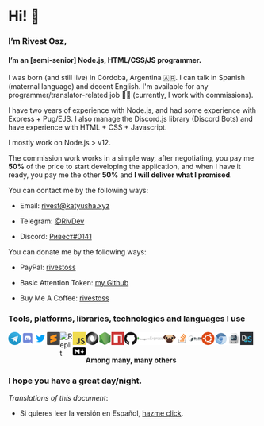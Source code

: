 # Hi! 👋
### I’m Rivest Osz,
#### I’m an [__semi-senior__] Node.js, HTML/CSS/JS programmer.

<!--
[<img align="left" alt="${Name}" width="26px" src="${IconURL}" />][web]

https://github.com/github/explore/tree/main/topics for more icons
-->

I was born (and still live) in Córdoba, Argentina 🇦🇷.
I can talk in Spanish (maternal language) and decent English.
I'm available for any programmer/translator-related job 🧑‍💻 (currently, I work with commissions).

I have two years of experience with Node.js, and had some experience with Express + Pug/EJS.
I also manage the Discord.js library (Discord Bots) and have experience with HTML + CSS + Javascript.

I mostly work on Node.js > v12.

The commission work works in a simple way, after negotiating, you pay me **50%** of the price to start developing the application, and when I have it ready, you pay me the other **50%** and **I will deliver what I promised**.

You can contact me by the following ways:

* Email: [rivest@katyusha.xyz](mailto:rivest@katyusha.xyz)

* Telegram: [@RivDev](https://t.me/RivDev)

* Discord: [Ривест#0141](https://chikabots.xyz/user/768761151739658240)

You can donate me by the following ways:

* PayPal: [rivestoss](http://paypal.me/rivestoss)

* Basic Attention Token: [my Github](https://github.com/rivest-oss)

* Buy Me A Coffee: [rivestoss](https://www.buymeacoffee.com/rivestoss)

### Tools, platforms, libraries, technologies and languages I use
<img align="left" alt="Telegram" width="26px" src="https://github.com/github/explore/blob/main/topics/telegram/telegram.png?raw=true" />
<img align="left" alt="Discord" width="26px" src="https://github.com/github/explore/blob/main/topics/discord/discord.png?raw=true" />
<img align="left" alt="Twitter" width="26px" src="https://github.com/github/explore/blob/main/topics/twitter/twitter.png" />
<img align="left" alt="Sublime Text" width="26px" src="https://raw.githubusercontent.com/github/explore/main/topics/sublime-text/sublime-text.png" />
<img align="left" alt="Replit" width="26px" src="https://upload.wikimedia.org/wikipedia/commons/thumb/b/b2/Repl.it_logo.svg/300px-Repl.it_logo.svg.png" />
<img align="left" alt="Javascript" width="26px" src="https://github.com/github/explore/blob/main/topics/javascript/javascript.png" />
<img align="left" alt="JSON" width="26px" src="https://github.com/github/explore/blob/main/topics/json/json.png?raw=true" />
<img align="left" alt="Node.js" width="26px" src="https://github.com/github/explore/blob/main/topics/nodejs/nodejs.png?raw=true" />
<img align="left" alt="Node.js Package Manager" width="26px" src="https://github.com/github/explore/blob/main/topics/npm/npm.png" />
<img align="left" alt="GitHub" width="26px" src="https://github.com/github/explore/blob/main/topics/github/github.png" />
<img align="left" alt="MongoDB" width="26px" src="https://raw.githubusercontent.com/github/explore/main/topics/mongodb/mongodb.png" />
<img align="left" alt="Express" width="26px" src="https://github.com/github/explore/blob/main/topics/express/express.png" />
<img align="left" alt="Pug" width="26px" src="https://github.com/github/explore/blob/main/topics/pug/pug.png" />
<img align="left" alt="Stack Overflow" width="26px" src="https://github.com/github/explore/blob/main/topics/stackoverflow/stackoverflow.png" />
<!-- [<img align="left" alt="SSH/Terminal" width="26px" src="https://github.com/github/explore/blob/main/topics/terminal/terminal.png" />][web] -->
<img align="left" alt="SSH/Bash" width="26px" src="https://github.com/github/explore/blob/main/topics/bash/bash.png" />
<img align="left" alt="Xubuntu" width="26px" src="https://github.com/github/explore/blob/main/topics/ubuntu/ubuntu.png" />
<img align="left" alt="Brave" width="26px" src="https://github.com/github/explore/blob/main/topics/chromium/chromium.png" />
<img align="left" alt="Apache Cordova" width="26px" src="https://github.com/github/explore/blob/main/topics/cordova/cordova.png" />
<img align="left" alt="Discord.js" width="26px" src="https://github.com/github/explore/blob/main/topics/discord-js/discord-js.png" />
<img align="left" alt="Markdown" width="26px" src="https://github.com/github/explore/blob/main/topics/markdown/markdown.png" />
<br><br>

**Among many, many others**

### I hope you have a great day/night.

*Translations of this document*:

* Si quieres leer la versión en Español, [hazme click](https://github.com/rivest-oss/rivest-oss/blob/main/LEEME.md).
